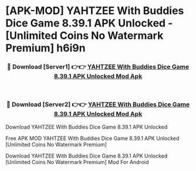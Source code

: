 # [APK-MOD] YAHTZEE With Buddies Dice Game 8.39.1 APK Unlocked - [Unlimited Coins No Watermark Premium] h6i9n



<div align="center">
<h3>🔴 Download [Server1] 👉👉 <a href="https://momento.my/?title=YAHTZEE_With_Buddies_Dice_Game_8.39.1_APK_Unlocked">YAHTZEE With Buddies Dice Game 8.39.1 APK Unlocked Mod Apk</a></h3><br>

<h3>🔴 Download [Server2] 👉👉 <a href="https://momento.my/?title=YAHTZEE_With_Buddies_Dice_Game_8.39.1_APK_Unlocked">YAHTZEE With Buddies Dice Game 8.39.1 APK Unlocked Mod Apk</a></h3>
</div>



Download YAHTZEE With Buddies Dice Game 8.39.1 APK Unlocked 

Free APK MOD YAHTZEE With Buddies Dice Game 8.39.1 APK Unlocked [Unlimited Coins No Watermark Premium]

Download YAHTZEE With Buddies Dice Game 8.39.1 APK Unlocked [Unlimited Coins No Watermark Premium] Mod For Android
